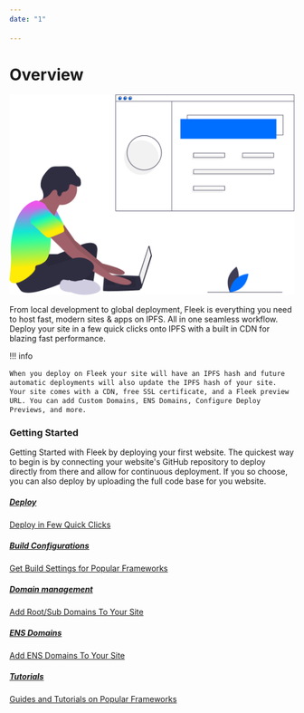 ```yaml
---
date: "1"

---
```

# Overview

![](imgs/hero.png)

From local development to global deployment, Fleek is everything you need to host fast, modern sites & apps on IPFS. All in one seamless workflow. Deploy your site in a few quick clicks onto IPFS with a built in CDN for blazing fast performance. 

!!! info

    When you deploy on Fleek your site will have an IPFS hash and future automatic deployments will also update the IPFS hash of your site. Your site comes with a CDN, free SSL certificate, and a Fleek preview URL. You can add Custom Domains, ENS Domains, Configure Deploy Previews, and more.

### Getting Started

Getting Started with Fleek by deploying your first website. The quickest way to begin is by connecting your website's GitHub repository to deploy directly from there and allow for continuous deployment.
If you so choose, you can also deploy by uploading the full code base for you website.

<div class="prev-boxes-list">
  <a href="../site-deployment/#creating-a-deployment" class="prev-box">
    <h5>Deploy</h5>
    <p>Deploy in Few Quick Clicks</p>
  </a>
  <a href="../site-deployment/#configuring-the-deployment" class="prev-box">
    <h5>Build Configurations</h5>
    <p>Get Build Settings for Popular Frameworks</p>
  </a>
  <a href="../domain-management/" class="prev-box">
    <h5>Domain management</h5>
    <p>Add Root/Sub Domains To Your Site</p>
  </a>
  <a href="../domain-management/#adding-ens-domain" class="prev-box">
    <h5>ENS Domains</h5>
    <p>Add ENS Domains To Your Site</p>
  </a>
    <a href="../../tutorials/hosting/" class="prev-box">
    <h5>Tutorials</h5>
    <p>Guides and Tutorials on Popular Frameworks</p>
  </a>
</div>
